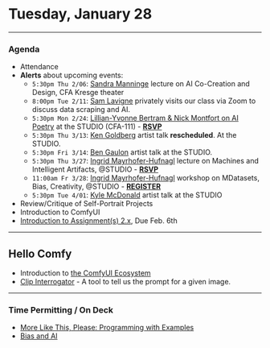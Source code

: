 # Tuesday, January 28

---

### Agenda

* Attendance
* **Alerts** about upcoming events: 
  * `5:30pm Thu 2/06`: [Sandra Manninge](https://www.architecture.cmu.edu/events/sandra-manninger-lecture-co-creation-and-design-age-distributed-intelligence) lecture on AI Co-Creation and Design, CFA Kresge theater
  * `8:00pm Tue 2/11`: [Sam Lavigne](https://lav.io/) privately visits our class via Zoom to discuss data scraping and AI.
  * `5:30pm Mon 2/24`: [Lillian-Yvonne Bertram & Nick Montfort on AI Poetry](https://studioforcreativeinquiry.org/events/output-an-anthology-of-computer-generated-text-1953-2023-book-launch-by-lillian-yvonne-bertram-and-nick-montfort) at the STUDIO (CFA-111) - [**RSVP**](https://docs.google.com/forms/d/e/1FAIpQLSf8sfPBGSwafZqoRf8Sci3Ai3JQG1g9QXRq5KCPKdc4khlakA/viewform)
  * `5:30pm Thu 3/13`: [Ken Goldberg](https://en.wikipedia.org/wiki/Ken_Goldberg) artist talk **rescheduled**. At the STUDIO. 
  * `5:30pm Fri 3/14`: [Ben Gaulon](https://www.recyclism.com/) artist talk at the STUDIO.
  * `5:30pm Thu 3/27`: [Ingrid Mayrhofer-Hufnagl](https://www.architecture.cmu.edu/events/ingrid-mayrhofer-hufnagl-lecture-ai-ia-machines-and-intelligent-artifacts) lecture on Machines and Intelligent Artifacts, @STUDIO - [**RSVP**](https://docs.google.com/forms/d/e/1FAIpQLSc8A6jvTJjb38dpv41Gn57imEkiH_9S7FQz5sUWtuGW9r6tdw/viewform)
  * `11:00am Fr 3/28`: [Ingrid Mayrhofer-Hufnagl](https://www.architecture.cmu.edu/events/ingrid-mayrhofer-hufnagl-lecture-ai-ia-machines-and-intelligent-artifacts) workshop on MDatasets, Bias, Creativity, @STUDIO - [**REGISTER**](https://docs.google.com/forms/d/e/1FAIpQLSdigjgMGUbNDgV1iWOQM9kjXMm-TOiLXzNUvaBSxSO7ToNiZg/viewform)
  * `5:30pm Tue 4/01`: [Kyle McDonald](https://www.recyclism.com/) artist talk at the STUDIO
* Review/Critique of Self-Portrait Projects
* Introduction to ComfyUI
* [Introduction to Assignment(s) 2.x](https://github.com/golanlevin/gen-ai/blob/main/assignments/assignment_2.md), Due Feb. 6th

--- 

## Hello Comfy

* Introduction to [the ComfyUI Ecosystem](https://github.com/golanlevin/gen-ai/blob/main/assignments/assignment_2.md#22-comfyui-ecosystem-exploration)
* [Clip Interrogator](https://replicate.com/pharmapsychotic/clip-interrogator) - A tool to tell us the prompt for a given image.

---

### Time Permitting / On Deck

* [More Like This, Please: Programming with Examples](https://golancourses.net/60120/daily-notes/unit-1/machine-learning-art/)
* [Bias and AI](https://github.com/golanlevin/lectures/tree/master/lecture_ai_bias)
